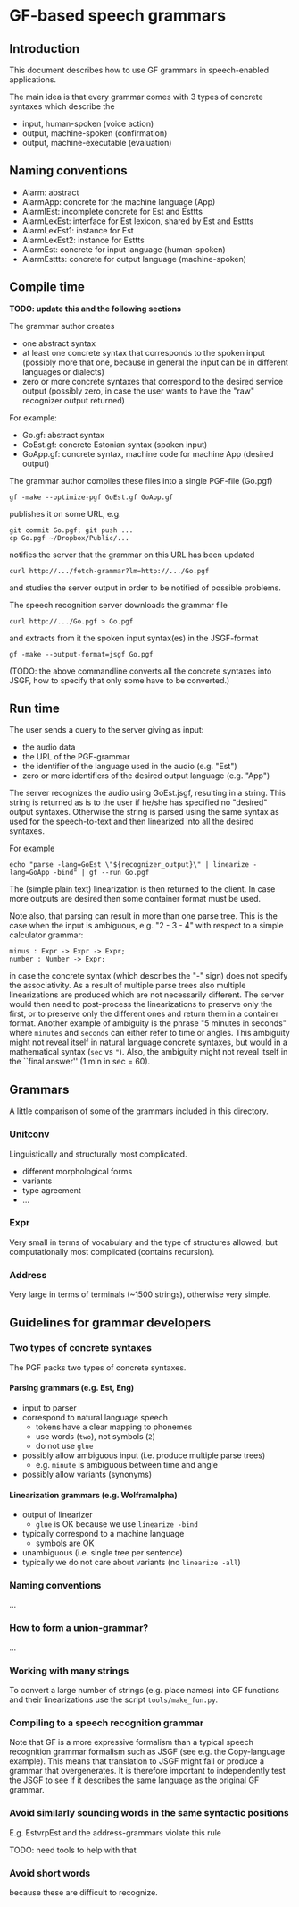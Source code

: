 GF-based speech grammars
========================

Introduction
------------

This document describes how to use GF grammars in speech-enabled applications.

The main idea is that every grammar comes with 3 types of concrete syntaxes
which describe the

  - input, human-spoken (voice action)
  - output, machine-spoken (confirmation)
  - output, machine-executable (evaluation)


Naming conventions
------------------

  - Alarm: abstract
  - AlarmApp: concrete for the machine language (App)
  - AlarmIEst: incomplete concrete for Est and Esttts
  - AlarmLexEst: interface for Est lexicon, shared by Est and Esttts
  - AlarmLexEst1: instance for Est
  - AlarmLexEst2: instance for Esttts
  - AlarmEst: concrete for input language (human-spoken)
  - AlarmEsttts: concrete for output language (machine-spoken)


Compile time
------------

__TODO: update this and the following sections__

The grammar author creates

  * one abstract syntax
  * at least one concrete syntax that corresponds to the spoken input (possibly more that one, because in general the input can be in different languages or dialects)
  * zero or more concrete syntaxes that correspond to the desired service output (possibly zero, in case the user wants to have the "raw" recognizer output returned)

For example:

  * Go.gf: abstract syntax
  * GoEst.gf: concrete Estonian syntax (spoken input)
  * GoApp.gf: concrete syntax, machine code for machine App (desired output)

The grammar author compiles these files into a single PGF-file (Go.pgf)

    gf -make --optimize-pgf GoEst.gf GoApp.gf

publishes it on some URL, e.g.

    git commit Go.pgf; git push ...
    cp Go.pgf ~/Dropbox/Public/...

notifies the server that the grammar on this URL has been updated

    curl http://.../fetch-grammar?lm=http://.../Go.pgf

and studies the server output in order to be notified of possible problems.


The speech recognition server downloads the grammar file

    curl http://.../Go.pgf > Go.pgf

and extracts from it the spoken input syntax(es) in the JSGF-format

    gf -make --output-format=jsgf Go.pgf

(TODO: the above commandline converts all the concrete syntaxes into JSGF, how
to specify that only some have to be converted.)



Run time
--------

The user sends a query to the server giving as input:

  * the audio data
  * the URL of the PGF-grammar
  * the identifier of the language used in the audio (e.g. "Est")
  * zero or more identifiers of the desired output language (e.g. "App")

The server recognizes the audio using GoEst.jsgf, resulting in a string.
This string is returned as is to the user if he/she has specified no "desired" output syntaxes.
Otherwise the string is parsed using the same syntax as used for the speech-to-text and
then linearized into all the desired syntaxes.

For example

	echo "parse -lang=GoEst \"${recognizer_output}\" | linearize -lang=GoApp -bind" | gf --run Go.pgf

The (simple plain text) linearization is then returned to the client.
In case more outputs are desired then some container format must be used.

Note also, that parsing can result in more than one parse tree.
This is the case when the input is ambiguous, e.g. "2 - 3 - 4" with respect
to a simple calculator grammar:

	minus : Expr -> Expr -> Expr;
	number : Number -> Expr;

in case the concrete syntax (which describes the "-" sign) does not specify the associativity.
As a result of multiple parse trees also multiple linearizations are produced
which are not necessarily different. The server would then need to post-process the
linearizations to preserve only the first, or to preserve only the different ones and
return them in a container format.
Another example of ambiguity is the phrase "5 minutes in seconds" where `minutes` and `seconds`
can either refer to time or angles. This ambiguity might not reveal itself in natural
language concrete syntaxes, but would in a mathematical syntax (`sec` vs `"`).
Also, the ambiguity might not reveal itself in the ``final answer'' (1 min in sec = 60).


Grammars
--------

A little comparison of some of the grammars included in this directory.

### Unitconv

Linguistically and structurally most complicated.

  * different morphological forms
  * variants
  * type agreement
  * ...

### Expr

Very small in terms of vocabulary and the type of structures allowed,
but computationally most complicated (contains recursion).

### Address

Very large in terms of terminals (~1500 strings), otherwise very simple.


Guidelines for grammar developers
---------------------------------

### Two types of concrete syntaxes

The PGF packs two types of concrete syntaxes.

#### Parsing grammars (e.g. Est, Eng)

  * input to parser
  * correspond to natural language speech
    * tokens have a clear mapping to phonemes
    * use words (`two`), not symbols (`2`)
    * do not use `glue`
  * possibly allow ambiguous input (i.e. produce multiple parse trees)
    * e.g. `minute` is ambiguous between time and angle
  * possibly allow variants (synonyms)

#### Linearization grammars (e.g. Wolframalpha)

  * output of linearizer
    * `glue` is OK because we use `linearize -bind`
  * typically correspond to a machine language
    * symbols are OK
  * unambiguous (i.e. single tree per sentence)
  * typically we do not care about variants (no `linearize -all`)

### Naming conventions

...


### How to form a union-grammar?

...


### Working with many strings

To convert a large number of strings (e.g. place names) into GF functions and their linearizations
use the script `tools/make_fun.py`.

### Compiling to a speech recognition grammar

Note that GF is a more expressive formalism than a typical speech recognition
grammar formalism such as JSGF (see e.g. the Copy-language example).
This means that translation to JSGF might fail or produce a grammar that overgenerates.
It is therefore important to independently test the JSGF to see if it describes the same language
as the original GF grammar.

### Avoid similarly sounding words in the same syntactic positions

E.g. EstvrpEst and the address-grammars violate this rule

TODO: need tools to help with that

### Avoid short words

because these are difficult to recognize.

